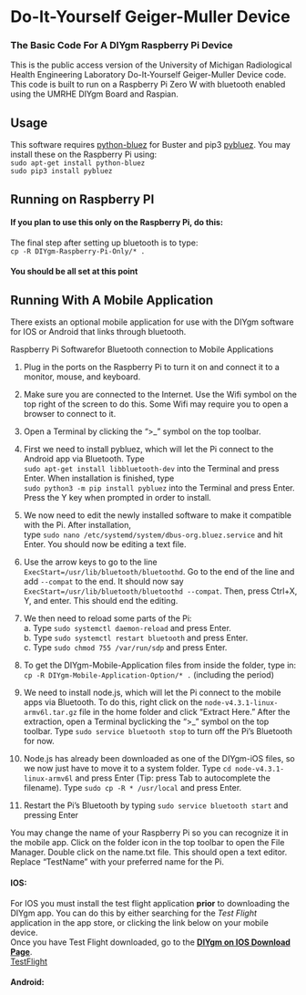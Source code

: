 # Do-It-Yourself Geiger-Muller Device
### The Basic Code For A DIYgm Raspberry Pi Device

This is the public access version of the University of Michigan Radiological Health Engineering Laboratory Do-It-Yourself Geiger-Muller Device code.
This code is built to run on a Raspberry Pi Zero W with bluetooth enabled using the UMRHE DIYgm Board and Raspian.


## Usage

This software requires [python-bluez](https://packages.debian.org/buster/python-bluez) for Buster and pip3 [pybluez](https://github.com/pybluez/pybluez).
You may install these on the Raspberry Pi using:  
`sudo apt-get install python-bluez`  
`sudo pip3 install pybluez`  

## Running on Raspberry PI  
#### If you plan to use this only on the Raspberry Pi, do this:  

The final step after setting up bluetooth is to type:  
`cp -R DIYgm-Raspberry-Pi-Only/* .`

#### **You should be all set at this point**

## Running With A Mobile Application
There exists an optional mobile application for use with the DIYgm software for IOS or Android that links through bluetooth.


Raspberry Pi Softwarefor Bluetooth connection to Mobile Applications

1. Plug in the ports on the Raspberry Pi to turn it on and connect it to a monitor, mouse, and keyboard.

2. Make sure you are connected to the Internet. Use the Wifi symbol on the top right of the screen to do this.
 Some Wifi may require you to open a browser to connect to it.

3. Open a Terminal by clicking the “>_” symbol on the top toolbar.

4. First we need to install pybluez, which will let the Pi connect to the Android app via Bluetooth. Type  
`sudo apt-get install libbluetooth-dev` into the Terminal and press Enter. 
When installation is finished, type  
`sudo python3 -m pip install pybluez` into the Terminal and press Enter. 
Press the Y key when prompted in order to install.

5. We now need to edit the newly installed software to make it compatible with the Pi. After installation,  
type `sudo nano /etc/systemd/system/dbus-org.bluez.service` and hit Enter. You should now be editing a text file.

6. Use the arrow keys to go to the line `ExecStart=/usr/lib/bluetooth/bluetoothd`. Go to the end of the line and add `--compat` to the end. 
It should now say `ExecStart=/usr/lib/bluetooth/bluetoothd --compat`. Then, press Ctrl+X, Y, and enter. This should end the editing.

7. We then need to reload some parts of the Pi:  
	a. Type `sudo systemctl daemon-reload`     and press Enter.  
	b. Type `sudo systemctl restart bluetooth` and press Enter.  
	c. Type `sudo chmod 755 /var/run/sdp`      and press Enter.  

8. To get the DIYgm-Mobile-Application files from inside the folder, type in:  
`cp -R DIYgm-Mobile-Application-Option/* .` (including the period)

9. We need to install node.js, which will let the Pi connect to the mobile apps via Bluetooth. To do this, right click on the 
`node-v4.3.1-linux-armv6l.tar.gz` file in the home folder and click “Extract Here.” 
After the extraction, open a Terminal byclicking the “>_” symbol on the top toolbar. 
Type `sudo service bluetooth stop` to turn off the Pi’s Bluetooth for now.

10. Node.js has already been downloaded as one of the DIYgm-iOS files, so we now just have to move it to a system folder. 
Type `cd node-v4.3.1-linux-armv6l` and press Enter (Tip: press Tab to autocomplete the filename). Type 
`sudo cp -R * /usr/local` and press Enter.

11. Restart the Pi’s Bluetooth by typing `sudo service bluetooth start` and pressing Enter


You may change the name of your Raspberry Pi so you can recognize it in the mobile app. 
Click on the folder icon in the top toolbar to open the File Manager. Double click on the name.txt file. 
This should open a text editor. Replace “TestName” with your preferred name for the Pi.

#### IOS:
For IOS you must install the test flight application **prior** to downloading the DIYgm app. 
You can do this by either searching for the _Test Flight_ application in the app store, or clicking the link below on your mobile device.  
Once you have Test Flight downloaded, go to the [**DIYgm on IOS Download Page**](https://testflight.apple.com/join/hFALODXI).  
[TestFlight](https://apps.apple.com/us/app/testflight/id899247664)  

#### Android:
